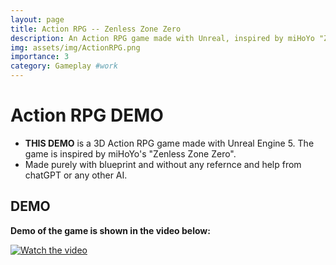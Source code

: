 ```yaml
---
layout: page
title: Action RPG -- Zenless Zone Zero
description: An Action RPG game made with Unreal, inspired by miHoYo "Zenless Zone Zero"
img: assets/img/ActionRPG.png
importance: 3
category: Gameplay #work
---
```


# **Action RPG DEMO**

- **THIS DEMO** is a 3D Action RPG game made with Unreal Engine 5. The game is inspired by miHoYo's "Zenless Zone Zero".
- Made purely with blueprint and without any refernce and help from chatGPT or any other AI.

## **DEMO**
**Demo of the game is shown in the video below:**

[![Watch the video](https://img.youtube.com/vi/7LQ6xAUY5V8/maxresdefault.jpg)](https://www.youtube.com/watch?v=7LQ6xAUY5V8)


<!-- Text-to-Speech model for Hindi language (Flipkart):- 
The aim of this project was to generate audio speech in Hindi language for the given text sentences.  I started on this project while I was working with Flipkart. 
​
Key learnings:
 - Unsupervised generative models
 - Autoregressive models
 - Flow (& inverse Flow) based models
 - Papers I've read - [Link](https://github.com/vdivakar/Papers-Stack#papers-stack)

 C++ decoder for Speech recognition engine (Flipkart):- 
Worked on the decoder module of the ASR pipeline (Automated Speech Recognition). 
Key responsibilities:
 - Implemented new features into production with C++ code base.
 - Improved latency & memory consumption.
 - [Blog post 1](https://www.divakar-verma.com/post/ctc-loss-for-unsegmented-data) - Intro to CTC Loss
 - [Blog post 2](https://www.divakar-verma.com/post/ctc-loss-part-2-forward-pass-using-alpha-matrix) - DP based prefix beam search PP


 <div class="row">
    <div class="col-sm mt-3 mt-md-0">
        {% include figure.html path="assets/img/ASRpipeline_nvidia.png" title="nvidia ASR pipeline" class="img-fluid rounded z-depth-1" %}
    </div>
</div>
<div class="caption">
    <a href="https://developer.nvidia.com/blog/how-to-build-domain-specific-automatic-speech-recognition-models-on-gpus/">Image reference link.</a> This image is only for a general overview of the ASR pipeline and doesn't reflect the actual work.
</div> -->